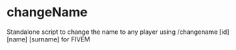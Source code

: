 # changeName
Standalone script to change the name to any player using /changename [id] [name] [surname] for FIVEM
